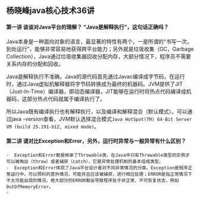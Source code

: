 ## 杨晓峰java核心技术36讲

#### 第一讲 谈谈对Java平台的理解？ “Java是解释执行”，这句话正确吗？

​	Java本身是一种面向对象的语言，最显著的特性有两个，一是所谓的“书写一次，到处运行”，能够非常容易地获得跨平台能力；另外就是垃圾收集（GC，Garbage Collection），Java通过垃圾收集器回收分配内存，大部分情况下，程序员不需要关系内存的分配和回收。

​	Java是解释执行不准确。Java的源代码首先通过Javac编译成字节码，在运行时，通过Java虚拟机解释器将字节码转换成为最终的机器码。JVM提供了JIT（Just-In-Time）编译器，即动态编译器，JIT能够在运行时将热点代码编译成机器码，这部分热点代码就属于编译执行了。 

​	所以Java既有编译执行也有解释执行，以及编译和解释混合（默认模式）。可以通过java -version查看，JVM默认选择混合模式`Java HotSpot(TM) 64-Bit Server VM (build 25.191-b12, mixed mode)`。



#### 第二讲 请对比Exception和Error，另外，运行时异常与一般异常有什么区别？

	-  Exception和Error都是继承了Throwable类，在Java中只有Throwable类型的实例才可以被掏出（throw）或者捕获（catch），它是异常处理机制的基本组成类型。
	-  Exception和Error体现了Java平台设计者对不同异常情况的分类。Exception是程序正常运行中，可以预料的意外情况，可能并且应该被捕获，进行相应处理；ERROR是指正常情况下不太可能出现的情况，绝大部分的ERROR都会导致程序处于非正常、不可恢复状态，例如OutOfMemoryError。
	-  



